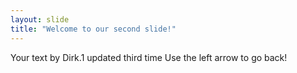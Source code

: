 ```yaml
---
layout: slide
title: "Welcome to our second slide!"
---
```

Your text by Dirk.1  updated third time
Use the left arrow to go back!
